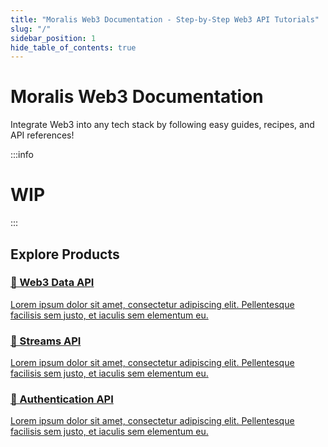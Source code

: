 ```yaml
---
title: "Moralis Web3 Documentation - Step-by-Step Web3 API Tutorials"
slug: "/"
sidebar_position: 1
hide_table_of_contents: true
---
```


# Moralis Web3 Documentation
Integrate Web3 into any tech stack by following easy guides, recipes, and API references!

:::info

# WIP

:::

## Explore Products 

<div className="row">
    <div className="col col--4">
        <div className="col-demo">
            <a className="card padding--lg card--homepage" href="/web3-data-api/">
                <h3>📄️ Web3 Data API</h3>
                <p>Lorem ipsum dolor sit amet, consectetur adipiscing elit. Pellentesque facilisis sem justo, et iaculis sem elementum eu.</p>
            </a>
        </div>
    </div>
    <div className="col col--4">
        <div className="col-demo">
            <a className="card padding--lg card--homepage" href="/streams-api/">
                <h3>📄️ Streams API</h3>
                <p>Lorem ipsum dolor sit amet, consectetur adipiscing elit. Pellentesque facilisis sem justo, et iaculis sem elementum eu.</p>
            </a>
        </div>
    </div>
    <div className="col col--4">
        <div className="col-demo">
            <a className="card padding--lg card--homepage" href="/authentication-api/">
                <h3>📄️ Authentication API</h3>
                <p>Lorem ipsum dolor sit amet, consectetur adipiscing elit. Pellentesque facilisis sem justo, et iaculis sem elementum eu.</p>
            </a>
        </div>
    </div>
</div>
